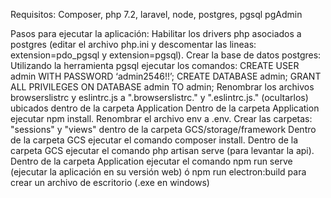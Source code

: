 Requisitos: 
Composer,
php 7.2,
laravel,
node,
postgres,
pgsql
pgAdmin

Pasos para ejecutar la aplicación:
Habilitar los drivers php asociados a postgres (editar el archivo php.ini y descomentar las lineas: extension=pdo_pgsql y extension=pgsql).
Crear la base de datos postgres:
Utilizando la herramienta pgsql ejecutar los comandos:
CREATE USER admin WITH PASSWORD ‘admin2546!!’;
CREATE DATABASE admin;
GRANT ALL PRIVILEGES ON DATABASE  admin TO admin;
Renombrar los archivos browserslistrc y eslintrc.js a ".browserslistrc." y ".eslintrc.js." (ocultarlos) ubicados dentro de la carpeta Application
Dentro de la carpeta Application ejecutar npm install.
Renombrar el archivo env a .env.
Crear las carpetas: "sessions" y "views" dentro de la carpeta GCS/storage/framework
Dentro de la carpeta GCS ejecutar el comando composer install.
Dentro de la carpeta GCS ejecutar el comando php artisan serve (para levantar la api).
Dentro de la carpeta Application ejecutar el comando npm run serve (ejecutar la aplicación en su versión web) ó npm run electron:build para crear un archivo de escritorio (.exe en windows)
